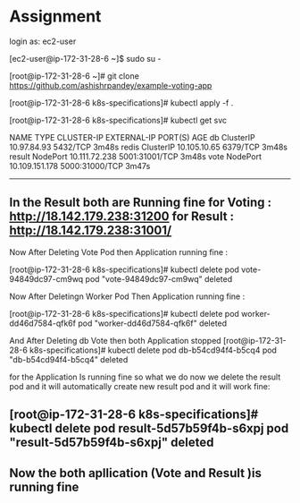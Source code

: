 # Assignment

login as: ec2-user

[ec2-user@ip-172-31-28-6 ~]$ sudo su -

[root@ip-172-31-28-6 ~]# git clone https://github.com/ashishrpandey/example-voting-app


[root@ip-172-31-28-6 k8s-specifications]# kubectl apply -f .


[root@ip-172-31-28-6 k8s-specifications]# kubectl get svc

NAME     TYPE        CLUSTER-IP       EXTERNAL-IP   PORT(S)          AGE
db       ClusterIP   10.97.84.93      <none>        5432/TCP         3m48s
redis    ClusterIP   10.105.10.65     <none>        6379/TCP         3m48s
result   NodePort    10.111.72.238    <none>        5001:31001/TCP   3m48s
vote     NodePort    10.109.151.178   <none>        5000:31000/TCP   3m47s

----------------------------------------------------------
  In the Result both are Running fine 
  for Voting :  http://18.142.179.238:31200
  for Result :  http://18.142.179.238:31001/
---------------------------------------------------------  

  Now After Deleting Vote Pod then Application running fine : 
  
  [root@ip-172-31-28-6 k8s-specifications]# kubectl delete pod vote-94849dc97-cm9wq
  pod "vote-94849dc97-cm9wq" deleted
  
  Now After Deletingn Worker Pod Then Application running fine :
  
  [root@ip-172-31-28-6 k8s-specifications]# kubectl delete pod worker-dd46d7584-qfk6f
  pod "worker-dd46d7584-qfk6f" deleted
   
  And After Deleting db Vote then both Application stopped 
  [root@ip-172-31-28-6 k8s-specifications]# kubectl delete pod db-b54cd94f4-b5cq4
  pod "db-b54cd94f4-b5cq4" deleted
  
  
  
  for the Application Is running fine so what we do now we delete the result pod and it will automatically create new result pod and it will work fine:
  
  [root@ip-172-31-28-6 k8s-specifications]# kubectl delete pod result-5d57b59f4b-s6xpj
  pod "result-5d57b59f4b-s6xpj" deleted
-----------------------------------------------------  
  Now the both apllication (Vote and Result )is running fine 
---------------------------------------------------
  
  

  
  
  
      
  








